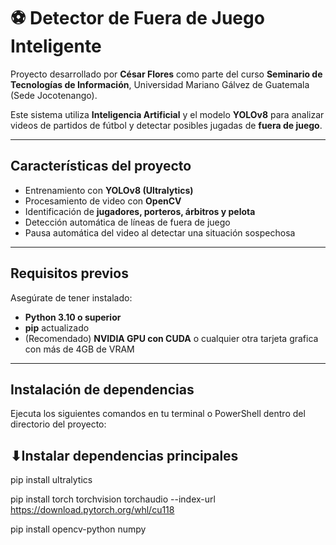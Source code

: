 # ⚽ Detector de Fuera de Juego Inteligente

Proyecto desarrollado por **César Flores** como parte del curso **Seminario de Tecnologías de Información**, Universidad Mariano Gálvez de Guatemala (Sede Jocotenango).

Este sistema utiliza **Inteligencia Artificial** y el modelo **YOLOv8** para analizar videos de partidos de fútbol y detectar posibles jugadas de **fuera de juego**.

---

## Características del proyecto
- Entrenamiento con **YOLOv8 (Ultralytics)**  
- Procesamiento de video con **OpenCV**
- Identificación de **jugadores, porteros, árbitros y pelota**
- Detección automática de líneas de fuera de juego
- Pausa automática del video al detectar una situación sospechosa

---

## Requisitos previos

Asegúrate de tener instalado:
- **Python 3.10 o superior**
- **pip** actualizado
- (Recomendado) **NVIDIA GPU con CUDA** o cualquier otra tarjeta grafica con más de 4GB de VRAM

---

## Instalación de dependencias

Ejecuta los siguientes comandos en tu terminal o PowerShell dentro del directorio del proyecto:

## ⬇Instalar dependencias principales
pip install ultralytics

pip install torch torchvision torchaudio --index-url https://download.pytorch.org/whl/cu118

pip install opencv-python numpy
